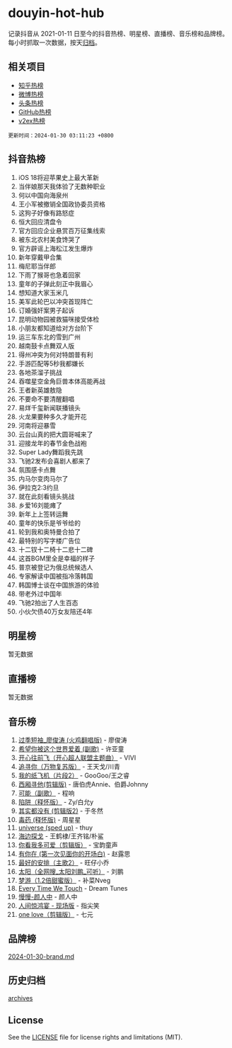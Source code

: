 # douyin-hot-hub

记录抖音从 2021-01-11 日至今的抖音热榜、明星榜、直播榜、音乐榜和品牌榜。每小时抓取一次数据，按天[归档](archives)。

## 相关项目

- [知乎热榜](https://github.com/lonnyzhang423/zhihu-hot-hub)
- [微博热榜](https://github.com/lonnyzhang423/weibo-hot-hub)
- [头条热榜](https://github.com/lonnyzhang423/toutiao-hot-hub)
- [GitHub热榜](https://github.com/lonnyzhang423/github-hot-hub)
- [v2ex热榜](https://github.com/lonnyzhang423/v2ex-hot-hub)


`更新时间：2024-01-30 03:11:23 +0800`

## 抖音热榜

1. iOS 18将迎苹果史上最大革新
1. 当伴娘那天我体验了无数种职业
1. 何以中国向海泉州
1. 王小军被撤销全国政协委员资格
1. 这狗子好像有路怒症
1. 恒大回应清盘令
1. 官方回应企业悬赏百万征集线索
1. 被东北农村美食馋哭了
1. 官方辟谣上海松江发生爆炸
1. 新年穿戴甲合集
1. 梅尼耶当伴郎
1. 下雨了猴哥也急着回家
1. 童年的子弹此刻正中我眉心
1. 想知道大家玉米几
1. 美军此轮巴以冲突首现阵亡
1. 订婚强奸案男子起诉
1. 昆明动物园被救猫咪接受体检
1. 小朋友都知道给对方台阶下
1. 运三车东北的雪到广州
1. 越南鼓卡点舞双人版
1. 得州冲突为何对特朗普有利
1. 手游匹配等5秒我都嫌长
1. 各地茶溜子挑战
1. 吞噬星空金角巨兽本体高能再战
1. 王者新英雄敖隐
1. 不要命不要清醒翻唱
1. 易烊千玺新闻联播镜头
1. 火龙果要种多久才能开花
1. 河南将迎暴雪
1. 云台山真的把大圆哥喊来了
1. 迎接龙年的春节金色战袍
1. Super Lady舞蹈我先跳
1. 飞驰2发布会喜剧人都来了
1. 氛围感卡点舞
1. 内马尔变肉马尔了
1. 伊拉克2:3约旦
1. 就在此刻看镜头挑战
1. 乡爱16刘能瘫了
1. 新年上上签转运舞
1. 童年的快乐是爷爷给的
1. 轮到我和奥特曼合拍了
1. 最特别的写字楼广告位
1. 十二钗十二椅十二悲十二碑
1. 这首BGM里全是幸福的样子
1. 普京被登记为俄总统候选人
1. 专家解读中国被指冷落韩国
1. 韩国博士谈在中国旅游的体验
1. 带老外过中国年
1. 飞驰2拍出了人生百态
1. 小伙欠债40万女友陪还4年

## 明星榜

暂无数据

## 直播榜

暂无数据

## 音乐榜

1. [过季短袖_廖俊涛 (火鸡翻唱版)](https://sf86-cdn-tos.douyinstatic.com/obj/tos-cn-ve-2774/ogQVJl0tRBKxQgZji7YClFEBrVDeHpPTWfCZbQ) - 廖俊涛
1. [希望你被这个世界爱着 (副歌)](https://sf86-cdn-tos.douyinstatic.com/obj/tos-cn-ve-2774/oUHCmWQfZlE3QQBKBeD8rCFLpJzPgCpImhsxMt) - 许亚童
1. [开心往前飞（开心超人联盟主题曲）](https://sf86-cdn-tos.douyinstatic.com/obj/tos-cn-ve-2774/9d8fb7c82cf1421fb93a9fe925275e0a) - VIVI
1. [追寻你（万物复苏版）](https://sf6-cdn-tos.douyinstatic.com/obj/tos-cn-ve-2774/oYeAZJsbjIDit9APmBg8u6uDUQnHmoCf3gbo74) - 王天戈/川青
1. [我的纸飞机（片段2）](https://sf86-cdn-tos.douyinstatic.com/obj/tos-cn-ve-2774/oM2ZrKcg2CD5AeRB2gkeXOFB1IxAGJdZPazYHf) - GooGoo/王之睿
1. [西厢寻他(剪辑版)](https://sf86-cdn-tos.douyinstatic.com/obj/tos-cn-ve-2774/oUsAVfAQKlRNxEv5qxvIB8o5qmIWUcXbzJKJhw) - 唐伯虎Annie、伯爵Johnny
1. [可能（副歌）](https://sf6-cdn-tos.douyinstatic.com/obj/tos-cn-ve-2774/cde1731888894259b333569393c2fb51) - 程响
1. [陷阱（释怀版）](https://sf3-cdn-tos.douyinstatic.com/obj/tos-cn-ve-2774/oE8C21LeZrzKLDFfQYgMzx4GAIHageG5IzayY7) - Zy/白允y
1. [其实都没有 (剪辑版2)](https://sf86-cdn-tos.douyinstatic.com/obj/tos-cn-ve-2774/oEBNQenHZtBhxYjGgUDQk0BCHTigQafgFlbQ7k) - 于冬然
1. [毒药 (释怀版)](https://sf86-cdn-tos.douyinstatic.com/obj/tos-cn-ve-2774/oYILMEAzspdZBIzy4frJNB8ZHPHWAhiwowd4Ad) - 周星星
1. [universe (sped up)](https://sf86-cdn-tos.douyinstatic.com/obj/tos-cn-ve-2774/oIQnurQLDCsdYeegkM4CKuVb23MZBXtX6QB8bv) - thuy
1. [海边探戈](https://sf86-cdn-tos.douyinstatic.com/obj/tos-cn-ve-2774/os9gE0VQCGqt6VQkZDyBBYvfSDY0QFe3vVmubn) - 王鹤棣/王齐铭/朴鲨
1. [你看我多可爱（剪辑版）](https://sf3-cdn-tos.douyinstatic.com/obj/tos-cn-ve-2774/018d241ee66a4a189b2fa9ea2fe3363d) - 宝韵童声
1. [有你在 (第一次见面你的开场白)](https://sf86-cdn-tos.douyinstatic.com/obj/tos-cn-ve-2774/oAthrQ3ClJBfI57uBoFEgNDYtNCZ0TSYQQfxQ0) - 赵露思
1. [最好的安排（主歌2）](https://sf86-cdn-tos.douyinstatic.com/obj/tos-cn-ve-2774/oMMZX1DuHpMwgoDztBmZswgQnbCeeANZxBHkFY) - 旺仔小乔
1. [太阳（全网搜_太阳刘鹏_可听）](https://sf86-cdn-tos.douyinstatic.com/obj/tos-cn-ve-2774/ogWbyIQnlBFImVbeDocRdCIYtBHlbJXgfZMvgz) - 刘鹏
1. [梦游（1.2倍甜蜜版）](https://sf6-cdn-tos.douyinstatic.com/obj/tos-cn-ve-2774/o4gyAUm8hwufoEABmwVIiQtHsFuGzAEEWtNMzo) - 补菜Nveg
1. [Every Time We Touch](https://sf86-cdn-tos.douyinstatic.com/obj/tos-cn-ve-2774/ogN6lUKQeBBfEVhIOMikG1CcJjugxk1tztZyhP) - Dream Tunes
1. [慢慢-颜人中](https://sf3-cdn-tos.douyinstatic.com/obj/tos-cn-ve-2774/ocjHNfBXdBxQNC8ZGAeoLMFTUgtBg8bkExunDC) - 颜人中
1. [人间惊鸿宴 - 现场版](https://sf6-cdn-tos.douyinstatic.com/obj/tos-cn-ve-2774/osF4mrPePAf2Yv8Wfr5fATCHZwL5h1QiGQAKwz) - 指尖笑
1. [one love（剪辑版）](https://sf86-cdn-tos.douyinstatic.com/obj/tos-cn-ve-2774/o4utbbKzHedACBQ0bkG7ZBgUvDQzbBDnYd1f1k) - 七元

## 品牌榜

[2024-01-30-brand.md](archives/2024-01-30-brand.md)

## 历史归档

[archives](archives)

## License

See the [LICENSE](LICENSE) file for license rights and limitations (MIT).
